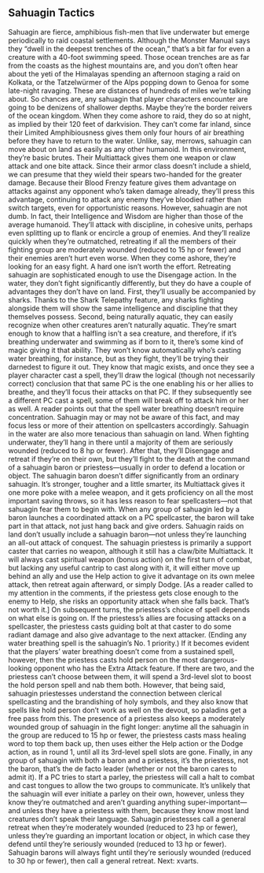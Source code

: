 ## Sahuagin Tactics

Sahuagin are fierce, amphibious fish-men that live underwater but emerge periodically to raid coastal settlements. Although the Monster Manual says they “dwell in the deepest trenches of the ocean,” that’s a bit far for even a creature with a 40-foot swimming speed. Those ocean trenches are as far from the coasts as the highest mountains are, and you don’t often hear about the yeti of the Himalayas spending an afternoon staging a raid on Kolkata, or the Tatzelwürmer of the Alps popping down to Genoa for some late-night ravaging. These are distances of hundreds of miles we’re talking about. So chances are, any sahuagin that player characters encounter are going to be denizens of shallower depths. Maybe they’re the border reivers of the ocean kingdom.
When they come ashore to raid, they do so at night, as implied by their 120 feet of darkvision. They can’t come far inland, since their Limited Amphibiousness gives them only four hours of air breathing before they have to return to the water. Unlike, say, merrows, sahuagin can move about on land as easily as any other humanoid.
In this environment, they’re basic brutes. Their Multiattack gives them one weapon or claw attack and one bite attack. Since their armor class doesn’t include a shield, we can presume that they wield their spears two-handed for the greater damage.
Because their Blood Frenzy feature gives them advantage on attacks against any opponent who’s taken damage already, they’ll press this advantage, continuing to attack any enemy they’ve bloodied rather than switch targets, even for opportunistic reasons.
However, sahuagin are not dumb. In fact, their Intelligence and Wisdom are higher than those of the average humanoid. They’ll attack with discipline, in cohesive units, perhaps even splitting up to flank or encircle a group of enemies. And they’ll realize quickly when they’re outmatched, retreating if all the members of their fighting group are moderately wounded (reduced to 15 hp or fewer) and their enemies aren’t hurt even worse. When they come ashore, they’re looking for an easy fight. A hard one isn’t worth the effort. Retreating sahuagin are sophisticated enough to use the Disengage action.
In the water, they don’t fight significantly differently, but they do have a couple of advantages they don’t have on land.
First, they’ll usually be accompanied by sharks. Thanks to the Shark Telepathy feature, any sharks fighting alongside them will show the same intelligence and discipline that they themselves possess.
Second, being naturally aquatic, they can easily recognize when other creatures aren’t naturally aquatic. They’re smart enough to know that a halfling isn’t a sea creature, and therefore, if it’s breathing underwater and swimming as if born to it, there’s some kind of magic giving it that ability. They won’t know automatically who’s casting water breathing, for instance, but as they fight, they’ll be trying their darnedest to figure it out. They know that magic exists, and once they see a player character cast a spell, they’ll draw the logical (though not necessarily correct) conclusion that that same PC is the one enabling his or her allies to breathe, and they’ll focus their attacks on that PC. If they subsequently see a different PC cast a spell, some of them will break off to attack him or her as well. A reader points out that the spell water breathing doesn‘t require concentration. Sahuagin may or may not be aware of this fact, and may focus less or more of their attention on spellcasters accordingly.
Sahuagin in the water are also more tenacious than sahuagin on land. When fighting underwater, they’ll hang in there until a majority of them are seriously wounded (reduced to 8 hp or fewer). After that, they’ll Disengage and retreat if they’re on their own, but they’ll fight to the death at the command of a sahuagin baron or priestess—usually in order to defend a location or object.
The sahuagin baron doesn’t differ significantly from an ordinary sahuagin. It’s stronger, tougher and a little smarter, its Multiattack gives it one more poke with a melee weapon, and it gets proficiency on all the most important saving throws, so it has less reason to fear spellcasters—not that sahuagin fear them to begin with. When any group of sahuagin led by a baron launches a coordinated attack on a PC spellcaster, the baron will take part in that attack, not just hang back and give orders. Sahuagin raids on land don’t usually include a sahuagin baron—not unless they’re launching an all-out attack of conquest.
The sahuagin priestess is primarily a support caster that carries no weapon, although it still has a claw/bite Multiattack. It will always cast spiritual weapon (bonus action) on the first turn of combat, but lacking any useful cantrip to cast along with it, it will either move up behind an ally and use the Help action to give it advantage on its own melee attack, then retreat again afterward, or simply Dodge. [As a reader called to my attention in the comments, if the priestess gets close enough to the enemy to Help, she risks an opportunity attack when she falls back. That’s not worth it.]
On subsequent turns, the priestess’s choice of spell depends on what else is going on. If the priestess’s allies are focusing attacks on a spellcaster, the priestess casts guiding bolt at that caster to do some radiant damage and also give advantage to the next attacker. (Ending any water breathing spell is the sahuagin’s No. 1 priority.) If it becomes evident that the players’ water breathing doesn’t come from a sustained spell, however, then the priestess casts hold person on the most dangerous-looking opponent who has the Extra Attack feature. If there are two, and the priestess can’t choose between them, it will spend a 3rd-level slot to boost the hold person spell and nab them both. However, that being said, sahuagin priestesses understand the connection between clerical spellcasting and the brandishing of holy symbols, and they also know that spells like hold person don’t work as well on the devout, so paladins get a free pass from this.
The presence of a priestess also keeps a moderately wounded group of sahuagin in the fight longer: anytime all the sahuagin in the group are reduced to 15 hp or fewer, the priestess casts mass healing word to top them back up, then uses either the Help action or the Dodge action, as in round 1, until all its 3rd-level spell slots are gone.
Finally, in any group of sahuagin with both a baron and a priestess, it’s the priestess, not the baron, that’s the de facto leader (whether or not the baron cares to admit it). If a PC tries to start a parley, the priestess will call a halt to combat and cast tongues to allow the two groups to communicate. It’s unlikely that the sahuagin will ever initiate a parley on their own, however, unless they know they’re outmatched and aren’t guarding anything super-important—and unless they have a priestess with them, because they know most land creatures don’t speak their language.
Sahuagin priestesses call a general retreat when they’re moderately wounded (reduced to 23 hp or fewer), unless they’re guarding an important location or object, in which case they defend until they’re seriously wounded (reduced to 13 hp or fewer). Sahuagin barons will always fight until they’re seriously wounded (reduced to 30 hp or fewer), then call a general retreat.
Next: xvarts.
